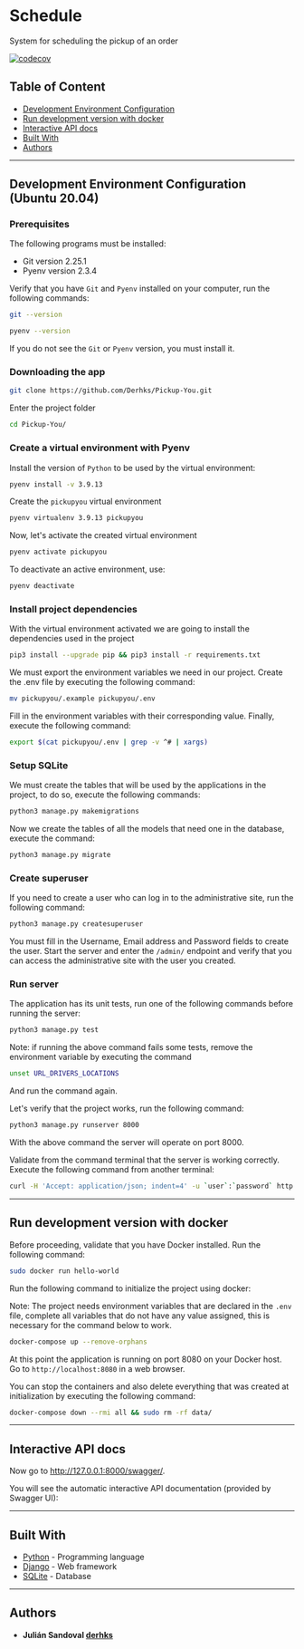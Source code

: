 # Schedule

System for scheduling the pickup of an order

[![codecov](https://codecov.io/gh/Derhks/Pickup-You/branch/main/graph/badge.svg?token=QvK8AQvUKE)](https://codecov.io/gh/Derhks/Pickup-You)

## Table of Content

* [Development Environment Configuration](#development-environment-configuration)
* [Run development version with docker](#run-development-version-with-docker)
* [Interactive API docs](#interactive-api-docs)
* [Built With](#built-with)
* [Authors](#authors)

________________________________________________________________________________
## Development Environment Configuration (Ubuntu 20.04)

### Prerequisites

The following programs must be installed:
- Git version 2.25.1
- Pyenv version 2.3.4

Verify that you have `Git` and `Pyenv` installed on your computer, run the 
following commands:

```bash
git --version
```

```bash
pyenv --version
```

If you do not see the `Git` or `Pyenv` version, you must install it.

### Downloading the app

```bash
git clone https://github.com/Derhks/Pickup-You.git
```

Enter the project folder

```bash
cd Pickup-You/
```

### Create a virtual environment with Pyenv

Install the version of `Python` to be used by the virtual environment:

```bash
pyenv install -v 3.9.13
```

Create the `pickupyou` virtual environment

```bash
pyenv virtualenv 3.9.13 pickupyou
```

Now, let's activate the created virtual environment

```bash
pyenv activate pickupyou
```

To deactivate an active environment, use:

```bash
pyenv deactivate
```

### Install project dependencies

With the virtual environment activated we are going to install the dependencies 
used in the project

```bash
pip3 install --upgrade pip && pip3 install -r requirements.txt
```

We must export the environment variables we need in our project. Create the 
.env file by executing the following command:

```bash
mv pickupyou/.example pickupyou/.env
```

Fill in the environment variables with their corresponding value. Finally, 
execute the following command:

```bash
export $(cat pickupyou/.env | grep -v ^# | xargs)
```

### Setup SQLite

We must create the tables that will be used by the applications in the project, 
to do so, execute the following commands:

```bash
python3 manage.py makemigrations
```

Now we create the tables of all the models that need one in the database, 
execute the command:

```bash
python3 manage.py migrate
```

### Create superuser

If you need to create a user who can log in to the administrative site, run 
the following command:

```bash
python3 manage.py createsuperuser
```

You must fill in the Username, Email address and Password fields to create the 
user. Start the server and enter the `/admin/` endpoint and verify that you can 
access the administrative site with the user you created.


### Run server

The application has its unit tests, run one of the following commands before 
running the server:

```bash
python3 manage.py test
```

Note: if running the above command fails some tests, remove the environment 
variable by executing the command 

```bash
unset URL_DRIVERS_LOCATIONS
```

And run the command again.

Let's verify that the project works, run the following command:

```bash
python3 manage.py runserver 8000
```

With the above command the server will operate on port 8000.

Validate from the command terminal that the server is working correctly. 
Execute the following command from another terminal:

```bash
curl -H 'Accept: application/json; indent=4' -u `user`:`password` http://127.0.0.1:8000/
```

________________________________________________________________________________
## Run development version with docker

Before proceeding, validate that you have Docker installed. Run the following 
command:

```bash
sudo docker run hello-world
```

Run the following command to initialize the project using docker:

Note: The project needs environment variables that are declared in the 
`.env` file, complete all variables that do not have any value assigned, 
this is necessary for the command below to work.

```bash
docker-compose up --remove-orphans
```

At this point the application is running on port 8080 on your Docker host. Go 
to `http://localhost:8080` in a web browser.

You can stop the containers and also delete everything that was 
created at initialization by executing the following command:

```bash
docker-compose down --rmi all && sudo rm -rf data/
```

________________________________________________________________________________
## Interactive API docs

Now go to http://127.0.0.1:8000/swagger/.

You will see the automatic interactive API documentation 
(provided by Swagger UI):

________________________________________________________________________________
## Built With

- [Python](https://www.python.org/) - Programming language
- [Django](https://www.djangoproject.com) - Web framework
- [SQLite](https://www.sqlite.org/index.html) - Database

________________________________________________________________________________
## Authors
- **Julián Sandoval [derhks](https://www.linkedin.com/in/sandoval-julian/)**
